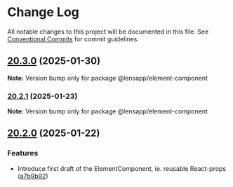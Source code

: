 # Change Log

All notable changes to this project will be documented in this file.
See [Conventional Commits](https://conventionalcommits.org) for commit guidelines.

## [20.3.0](https://github.com/lensapp/ogre-tools/compare/v20.2.1...v20.3.0) (2025-01-30)

**Note:** Version bump only for package @lensapp/element-component

### [20.2.1](https://github.com/lensapp/ogre-tools/compare/v20.2.0...v20.2.1) (2025-01-23)

**Note:** Version bump only for package @lensapp/element-component

## [20.2.0](https://github.com/lensapp/ogre-tools/compare/v20.1.0...v20.2.0) (2025-01-22)

### Features

- Introduce first draft of the ElementComponent, ie. reusable React-props ([a7b9b92](https://github.com/lensapp/ogre-tools/commit/a7b9b924fc6468dd9d742bc35117016e0f872996))
